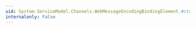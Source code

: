```yaml
---
uid: System.ServiceModel.Channels.WebMessageEncodingBindingElement.#ctor
internalonly: False
---
```

